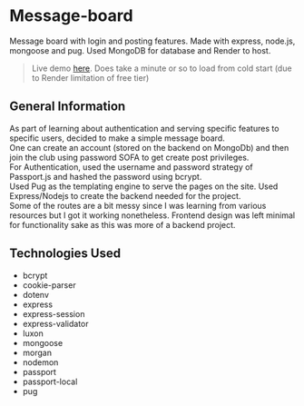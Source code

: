 # Message-board
Message board with login and posting features. Made with express, node.js, mongoose and pug. Used MongoDB for database and Render to host.
> Live demo [here](https://message-board-a9ln.onrender.com/). Does take a minute or so to load from cold start (due to Render limitation of free tier)



## General Information
As part of learning about authentication and serving specific features to specific users, decided to make a simple message board.\
One can create an account (stored on the backend on MongoDb) and then join the club using password SOFA to get create post privileges.\
For Authentication, used the username and password strategy of Passport.js and hashed the password using bcrypt.\
Used Pug as the templating engine to serve the pages on the site. Used Express/Nodejs to create the backend needed for the project.\
Some of the routes are a bit messy since I was learning from various resources but I got it working nonetheless. Frontend design was left minimal for functionality sake as this was more of a backend project. 


## Technologies Used
   - bcrypt
   - cookie-parser
   - dotenv
   - express
   - express-session
   - express-validator
   - luxon
   - mongoose
   - morgan
   - nodemon
   - passport
   - passport-local
   - pug

